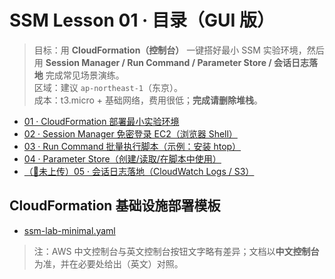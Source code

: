 # SSM Lesson 01 · 目录（GUI 版）

> 目标：用 **CloudFormation（控制台）** 一键搭好最小 SSM 实验环境，然后用 **Session Manager / Run Command / Parameter Store / 会话日志落地** 完成常见场景演练。  
> 区域：建议 `ap-northeast-1`（东京）。  
> 成本：t3.micro + 基础网络，费用很低；**完成请删除堆栈**。

- [01 · CloudFormation 部署最小实验环境](./01_cfn_deploy.md)
- [02 · Session Manager 免密登录 EC2（浏览器 Shell）](./02_ssm_session.md)
- [03 · Run Command 批量执行脚本（示例：安装 htop）](./03_run_command.md)
- [04 · Parameter Store（创建/读取/在脚本中使用）](./04_parameter_store.md)
- [（🙏未上传）05 · 会话日志落地（CloudWatch Logs / S3）](./05_session_logging.md)

## CloudFormation 基础设施部署模板
- [ssm-lab-minimal.yaml](cfn/ssm-lab-minimal.yaml)


> 注：AWS 中文控制台与英文控制台按钮文字略有差异；文档以**中文控制台**为准，并在必要处给出（英文）对照。
